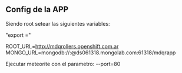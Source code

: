Config de la APP
----------------

Siendo root setear las siguientes variables:

"export <nombre variable>=<valor>"

ROOT_URL=http://mdqrollers.openshift.com.ar
MONGO_URL=mongodb://<usuario>:<password>@ds061318.mongolab.com:61318/mdqrapp


Ejecutar meteorite con el parametro: --port=80
